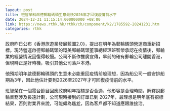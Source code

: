 ```yaml
---
layout: post
title: 班智榮料啟德郵輪碼頭生意最快2026年才回復疫情前水平
date: 2024-12-31 11:15:14.000000000 +08:00
link: https://news.rthk.hk/rthk/ch/component/k2/1785592-20241231.htm
categories: rthk
---
```


政府昨日公布《香港旅遊業發展藍圖2.0》，提出在明年為郵輪碼頭營運商重新招標。現時營運啟德郵輪碼頭的環美郵輪碼頭董事總經理班智榮承認在疫情後，郵輪業的經營情況回復得較慢。公司不斷作推廣宣傳，早前的確有郵輪公司離開香港，但現時正是好時機，吸引其他公司落戶本港。

他預期明年啟德郵輪碼頭的生意未必能重回疫情前般理想，因為船公司一般安排船期為3年，因此他估計要到2026至2027年才可回復疫情前的水平。

班智榮在一個電台節目回應政府明年招標是否合適，他形容是合理時間，解釋說郵輪業務涉及長遠計劃，公司現時接到的訂單已到 2027年，最理想是明年底有招標結果，否則對業界來說，可能頗為尷尬，因為客戶都不知道應跟誰接洽。
